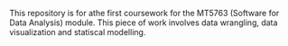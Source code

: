 This repository is for athe first coursework for the MT5763 (Software for Data Analysis) module. This piece of work involves data wrangling, data visualization and statiscal modelling.
